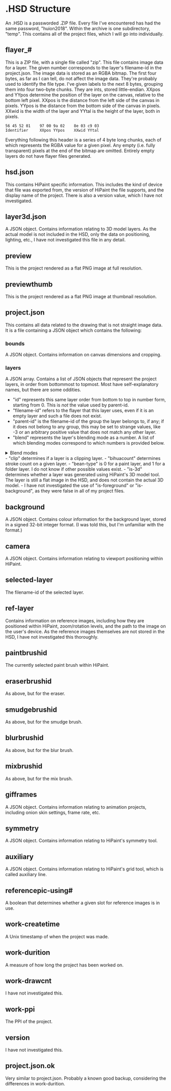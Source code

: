 # .HSD Structure
An .HSD is a passworded .ZIP file. Every file I've encountered has had the same password, "huion2018". Within the archive is one subdirectory, "temp". This contains all of the project files, which I will go into individually.

## flayer_#
This is a ZIP file, with a single file called "zip". This file contains image data for a layer. The given number corresponds to the layer's filename-id in the project.json.
The image data is stored as an RGBA bitmap. The first four bytes, as far as I can tell, do not affect the image data. They're probably used to identify the file type.
I've given labels to the next 8 bytes, grouping them into four two-byte chunks. They are ints, stored little-endian. XXpos and YYpos determine the position of the layer on the canvas, relative to the bottom left pixel. XXpos is the distance from the left side of the canvas in pixels. YYpos is the distance from the bottom side of the canvas in pixels. XXwid is the width of the layer and YYtal is the height of the layer, both in pixels.

`56 45 52 01    97 00 9a 02    8e 03 c9 03` <br />
`Identifier     XXpos YYpos    XXwid YYtal`

Everything following this header is a series of 4 byte long chunks, each of which represents the RGBA value for a given pixel. Any empty (i.e. fully transparent) pixels at the end of the bitmap are omitted. Entirely empty layers do not have flayer files generated.

## hsd.json
This contains HiPaint specific information. This includes the kind of device that file was exported from, the version of HiPaint the file supports, and the display name of the project. There is also a version value, which I have not investigated.

## layer3d.json
A JSON object. Contains information relating to 3D model layers. As the actual model is not included in the HSD, only the data on positioning, lighting, etc., I have not investigated this file in any detail.

## preview
This is the project rendered as a flat PNG image at full resolution.

## previewthumb
This is the project rendered as a flat PNG image at thumbnail resolution.

## project.json
This contains all data related to the drawing that is not straight image data. It is a file containing a JSON object which contains the following:
### bounds
A JSON object. Contains information on canvas dimensions and cropping.
### layers
A JSON array. Contains a list of JSON objects that represent the project layers, in order from bottommost to topmost. Most have self-explanatory names, but there are some oddities. 
- "id" represents this same layer order from bottom to top in number form, starting from 0. This is *not* the value used by parent-id.
- "filename-id" refers to the flayer that this layer uses, even if it is an empty layer and such a file does not exist. 
- "parent-id" is the filename-id of the group the layer belongs to, if any; if it does not belong to any group, this may be set to strange values, like -3 or an arbitrary positive value that does not match any other layer. 
- "blend" represents the layer's blending mode as a number. A list of which blending modes correspond to which numbers is provided below.
<details>
<summary>Blend modes</summary>
0:"svg:src-over" <br />
1:"svg:overlay"<br />
2:"svg:darken"<br />
3:"svg:multiply"<br />
4:"svg:color-burn"<br />
5:"krita:linear_burn" <br />
6:"krita:darker color" <br />
7:"svg:lighten"<br />
8:"svg:screen"<br />
9:"svg:color-dodge"<br />
10:"svg:plus"<br />
11:"krita:lighter color" <br />
12:"svg:soft-light"<br />
13:""<br />
14:"svg:hard-light"<br />
15:"krita:vivid_light" <br />
16:"krita:linear light" <br />
17:"krita:pin_light" <br />
18:"krita:hard mix" <br />
19:"svg:difference"<br />
20:"krita:exclusion" <br />
21:""<br />
22:"krita:divide" <br />
23:""<br />
24:""<br />
25:"svg:hue"<br />
26:"svg:saturation"<br />
27:"svg:color"<br />
28:"svg:luminosity"<br />
29:"krita:subtract" <br />
30:"krita:dissolve" <br />
31:"" <br />
32:"" <br />
33:"group penetrate"
</details>
- "clip" determines if a layer is a clipping layer. 
- "bihuacount" determines stroke count on a given layer. 
- "bean-type" is 0 for a paint layer, and 1 for a folder layer. I do not know if other possible values exist.
- "is-3d" determines whether a layer was generated using HiPaint's 3D model tool. The layer is still a flat image in the HSD, and does not contain the actual 3D model.
- I have not investigated the use of "is-foreground" or "is-background", as they were false in all of my project files. 

## background
A JSON object. Contains colour information for the background layer, stored in a signed 32-bit integer format. (I was told this, but I'm unfamiliar with the format.) 

## camera
A JSON object. Contains information relating to viewport positioning within HiPaint.

## selected-layer
The filename-id of the selected layer.

## ref-layer
Contains information on reference images, including how they are positioned within HiPaint, zoom/rotation levels, and the path to the image on the user's device. As the reference images themselves are not stored in the HSD, I have not investigated this thoroughly.

## paintbrushid
The currently selected paint brush within HiPaint.

## eraserbrushid
As above, but for the eraser.

## smudgebrushid
As above, but for the smudge brush.

## blurbrushid
As above, but for the blur brush.

## mixbrushid
As above, but for the mix brush.

## gifframes
A JSON object. Contains information relating to animation projects, including onion skin settings, frame rate, etc.

## symmetry
A JSON object. Contains information relating to HiPaint's symmetry tool.

## auxiliary
A JSON object. Contains information relating to HiPaint's grid tool, which is called auxiliary line.

## referencepic-using#
A boolean that determines whether a given slot for reference images is in use.

## work-createtime
A Unix timestamp of when the project was made.

## work-durition
A measure of how long the project has been worked on.

## work-drawcnt
I have not investigated this.

## work-ppi
The PPI of the project.

## version
I have not investigated this.

## project.json.ok
Very similar to project.json. Probably a known good backup, considering the differences in work-durition.

